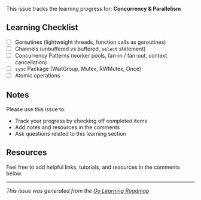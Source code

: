This issue tracks the learning progress for: **Concurrency & Parallelism**

## Learning Checklist

- [ ] Goroutines (lightweight threads, function calls as goroutines)
- [ ] Channels (unbuffered vs buffered, `select` statement)
- [ ] Concurrency Patterns (worker pools, fan-in / fan-out, context cancellation)
- [ ] `sync` Package (WaitGroup, Mutex, RWMutex, Once)
- [ ] Atomic operations

## Notes

Please use this issue to:
- Track your progress by checking off completed items
- Add notes and resources in the comments
- Ask questions related to this learning section

## Resources

Feel free to add helpful links, tutorials, and resources in the comments below.

---
*This issue was generated from the [Go Learning Roadmap](README.md)*
